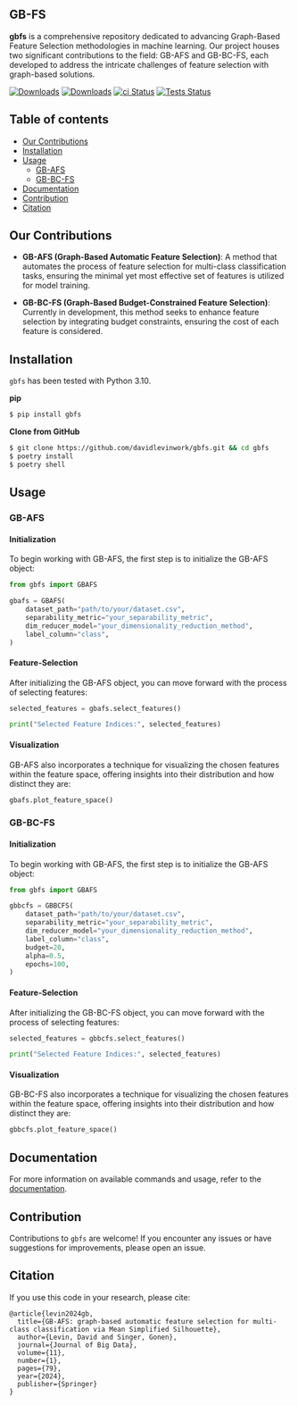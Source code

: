 ## GB-FS

**gbfs** is a comprehensive repository dedicated to advancing Graph-Based Feature Selection methodologies in machine learning. Our project houses two significant contributions to the field: GB-AFS and GB-BC-FS, each developed to address the intricate challenges of feature selection with graph-based solutions.

[![Downloads](https://static.pepy.tech/badge/gbfs)](https://pepy.tech/project/gbfs) [![Downloads](https://static.pepy.tech/badge/gbfs/month)](https://pepy.tech/project/gbfs)
[![ci Status](https://github.com/davidlevinwork/gbfs/actions/workflows/ci.yml/badge.svg)](https://github.com/davidlevinwork/gbfs/actions/workflows/ci.yml)
[![Tests Status](https://github.com/davidlevinwork/gbfs/actions/workflows/tests.yml/badge.svg)](https://github.com/davidlevinwork/gbfs/actions/workflows/tests.yml)


## Table of contents
- [Our Contributions](#our-contributions)
- [Installation](#installation)
- [Usage](#usage)
  - [GB-AFS](#GB-AFS)
  - [GB-BC-FS](#GB-BC-FS)
- [Documentation](#documentation)
- [Contribution](#contribution)
- [Citation](#citation)

## Our Contributions

- **GB-AFS (Graph-Based Automatic Feature Selection)**: A method that automates the process of feature selection for multi-class classification tasks, ensuring the minimal yet most effective set of features is utilized for model training.
  
- **GB-BC-FS (Graph-Based Budget-Constrained Feature Selection)**: Currently in development, this method seeks to enhance feature selection by integrating budget constraints, ensuring the cost of each feature is considered.

## Installation

`gbfs` has been tested with Python 3.10.

**pip**
```bash
$ pip install gbfs 
```

**Clone from GitHub**
```bash
$ git clone https://github.com/davidlevinwork/gbfs.git && cd gbfs
$ poetry install
$ poetry shell
```

## Usage

### GB-AFS

#### Initialization

To begin working with GB-AFS, the first step is to initialize the GB-AFS object:

``` py bash
from gbfs import GBAFS

gbafs = GBAFS(
    dataset_path="path/to/your/dataset.csv",
    separability_metric="your_separability_metric",
    dim_reducer_model="your_dimensionality_reduction_method",
    label_column="class",
)
```

#### Feature-Selection
After initializing the GB-AFS object, you can move forward with the process of selecting features:

``` py bash
selected_features = gbafs.select_features()

print("Selected Feature Indices:", selected_features)
```

#### Visualization
GB-AFS also incorporates a technique for visualizing the chosen features within the feature space, offering insights into their distribution and how distinct they are:

``` py bash
gbafs.plot_feature_space()
```

### GB-BC-FS

#### Initialization

To begin working with GB-AFS, the first step is to initialize the GB-AFS object:

``` py bash
from gbfs import GBAFS

gbbcfs = GBBCFS(
    dataset_path="path/to/your/dataset.csv",
    separability_metric="your_separability_metric",
    dim_reducer_model="your_dimensionality_reduction_method",
    label_column="class",
    budget=20,
    alpha=0.5,
    epochs=100,
)
```

#### Feature-Selection
After initializing the GB-BC-FS object, you can move forward with the process of selecting features:

``` py bash
selected_features = gbbcfs.select_features()

print("Selected Feature Indices:", selected_features)
```

#### Visualization
GB-BC-FS also incorporates a technique for visualizing the chosen features within the feature space, offering insights into their distribution and how distinct they are:

``` py bash
gbbcfs.plot_feature_space()
```

## Documentation
For more information on available commands and usage, refer to the [documentation](https://davidlevinwork.github.io/gbfs/).

## Contribution
Contributions to `gbfs` are welcome! If you encounter any issues or have suggestions for improvements, please open an issue.


## Citation

If you use this code in your research, please cite:

```
@article{levin2024gb,
  title={GB-AFS: graph-based automatic feature selection for multi-class classification via Mean Simplified Silhouette},
  author={Levin, David and Singer, Gonen},
  journal={Journal of Big Data},
  volume={11},
  number={1},
  pages={79},
  year={2024},
  publisher={Springer}
}
```

